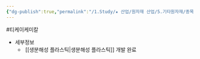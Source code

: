 ```yaml
---
{"dg-publish":true,"permalink":"/1.Study/★ 산업/원자재 산업/5.기타원자재/종목/티케이케미칼/","created":"2023-06-12T12:05:39.233+09:00","updated":"2025-06-26T15:41:01.228+09:00"}
---
```


#티케이케미칼


- 세부정보
	-  [[생분해성 플라스틱\|생분해성 플라스틱]] 개발 완료


